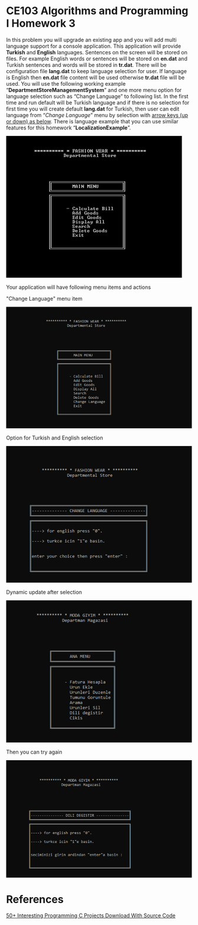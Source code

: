 # CE103 Algorithms and Programming I Homework 3

In this problem you will upgrade an existing app and you will add multi language support for a console application. This application will provide **Turkish** and **English** languages. Sentences on the screen will be stored on files. For example English words or sentences will be stored on **en.dat** and Turkish sentences and words will be stored in **tr.dat**. There will be configuration file **lang.dat** to keep language selection for user. If language is English then **en.dat** file content will be used otherwise **tr.dat** file will be used. 
You will use the following working example “**DepartmentStoreManagementSystem**” and one more menu option for language selection such as “Change Language” to following list. 
In the first time and run default will be Turkish language and if there is no selection for first time you will create default **lang.dat** for Turkish, then user can edit language from “*Change Language*” menu by selection with <u>arrow keys (up or down) as below</u>.
There is language example that you can use similar features for this homework “**LocalizationExample**”. 

![](assets/2021-11-14-03-27-03-image.png)

Your application will have following menu items and actions

"Change Language"  menu item

![screen1.PNG](assets/b2a17b0a05c1009af80167c20392c5eb7e54a4e9.PNG)

Option for Turkish and English selection

![screen2.PNG](assets/71b3dc2cff61ed1551bf84f050908b530f2f4018.PNG)

Dynamic update after selection

![screen3.PNG](assets/d0a73818a475f7ed72c54c02ade7eab8eb59dcaf.PNG)

Then you can try again

![screen4.PNG](assets/d9a9117d6d29e6509f5a6192ae5a09eef07f2f2c.PNG)

# References

[50+ Interesting Programming C Projects Download With Source Code](https://learnprogramo.com/50-interesting-programming-c-projects-download-with-source-code/)
